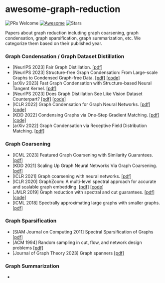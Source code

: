 # awesome-graph-reduction

![PRs Welcome](https://img.shields.io/badge/PRs-Welcome-green) [![Awesome](https://awesome.re/badge.svg)](https://awesome.re) ![Stars](https://img.shields.io/github/stars/ChandlerBang/awesome-graph-reduction?color=yellow)

Papers about graph reduction including graph coarsening, graph condensation, graph sparsification, graph summarization, etc. We categorize them based on their published year.

### Graph Condensation / Graph Dataset Distillation

* [NeurIPS 2023] Fair Graph Distillation. [[pdf]](https://openreview.net/pdf?id=xW0ayZxPWs)
* [NeurIPS 2023] Structure-free Graph Condensation: From Large-scale Graphs to Condensed Graph-free Data. [[pdf]](https://arxiv.org/pdf/2306.02664.pdf) [[code]](https://github.com/Amanda-Zheng/SFGC)
* [arXiv 2023] Fast Graph Condensation with Structure-based Neural Tangent Kernel. [[pdf]](https://arxiv.org/pdf/2310.11046.pdf)
* [NeurIPS 2023] Does Graph Distillation See Like Vision Dataset Counterpart? [[pdf]](https://openreview.net/pdf?id=VqIWgUVsXc) [[code]](https://github.com/RingBDStack/SGDD)
* [ICLR 2022] Graph Condensation for Graph Neural Networks. [[pdf]](https://openreview.net/forum?id=WLEx3Jo4QaB) [[code]](https://github.com/ChandlerBang/GCond)
* [KDD 2022] Condensing Graphs via One-Step Gradient Matching. [[pdf]](https://dl.acm.org/doi/pdf/10.1145/3534678.3539429) [[code]](https://github.com/ChandlerBang/GCond)
* [arXiv 2022] Graph Condensation via Receptive Field Distribution Matching. [[pdf]](https://arxiv.org/pdf/2206.13697.pdf)

### Graph Coarsening

* [ICML 2023] Featured Graph Coarsening with Similarity Guarantees. [[pdf]](http://proceedings.mlr.press/v202/kumar23a/kumar23a.pdf)
* [KDD 2021] Scaling Up Graph Neural Networks Via Graph Coarsening. [[pdf]](https://arxiv.org/pdf/2106.05150.pdf)
* [ICLR 2021] Graph coarsening with neural networks. [[pdf]](https://openreview.net/pdf?id=uxpzitPEooJ)
* [ICLR 2020] GraphZoom: A multi-level spectral approach for accurate and scalable graph embedding. [[pdf]](https://arxiv.org/pdf/1910.02370.pdf) [[code]](https://github.com/cornell-zhang/GraphZoom)
* [JMLR 2019] Graph reduction with spectral and cut guarantees. [[pdf]](https://arxiv.org/pdf/1808.10650.pdf) [[code]](https://github.com/loukasa/graph-coarsening/tree/v1.1)
* [ICML 2018] Spectrally approximating large graphs with smaller graphs. [[pdf]](https://arxiv.org/pdf/1802.07510.pdf)

### Graph Sparsification

* [SIAM Journal on Computing 2011] Spectral Sparsification of Graphs [[pdf]](https://epubs.siam.org/doi/abs/10.1137/08074489X)
* [ACM 1994] Random sampling in cut, flow, and network design problems [[pdf]](https://dl.acm.org/doi/pdf/10.1145/195058.195422)
* [Journal of Graph Theory 2023] Graph spanners [[pdf]](https://citeseerx.ist.psu.edu/document?repid=rep1&type=pdf&doi=8dafe9997fc89a0c872fa545d1f8158169697e41)

### Graph Summarization

* 
